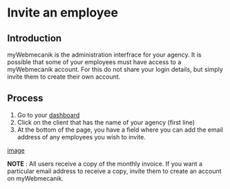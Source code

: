 # Invite an employee

## Introduction ##

myWebmecanik is the administration interfrace for your agency. It is possible that some of your employees must have access to a myWebmecanik account. For this do not share your login details, but simply invite them to create their own account.

## Process ##

1. Go to your [dashboard](https://my.webmecanik.com)
2. Click on the client that has the name of your agency (first line)
3. At the bottom of the page, you have a field where you can add the email address of any employees you wish to invite.

[image](invite-collaborator.png)

**NOTE** : All users receive a copy of the monthly invoice. If you want a particular email address to receive a copy, invite them to create an account on myWebmecanik.
